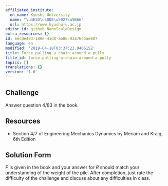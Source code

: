 ```yaml
---
affiliated_institute:
  en_name: Kyushu University
  name: "\u4E5D\u5DDE\u5927\u5B66"
  url: https://www.kyushu-u.ac.jp
editor_id: github.NanoScaleDesign
extra_resources: {}
id: eecde493-188e-41d8-ab86-93a76c5ae887
language: en
modified: '2019-04-18T03:37:23.946615Z'
title: Force pulling a chain around a pully
title_id: force-pulling-a-chain-around-a-pully
topics: []
translations: {}
version: '1.0'
---
```


## Challenge
Answer question 4/83 in the book.


## Resources
- Section 4/7 of Engineering Mechanics Dynamics by Meriam and Kraig, 6th Edition


## Solution Form
*P* is given in the book and your answer for *R* should match your understanding of the weight of the pile. After completion, just rate the difficulty of the challenge and discuss about any difficulties in class.
